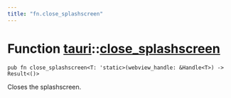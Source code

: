 ```yaml
---
title: "fn.close_splashscreen"
---
```


# Function [tauri](/docs/api/rust/tauri/index.html)::​[close_splashscreen](/docs/api/rust/tauri/)

    pub fn close_splashscreen<T: 'static>(webview_handle: &Handle<T>) -> Result<()>

Closes the splashscreen.

